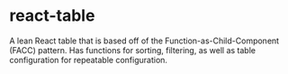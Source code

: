 # react-table
A lean React table that is based off of the Function-as-Child-Component (FACC) pattern. Has functions for sorting, filtering, as well as table configuration for repeatable configuration.
